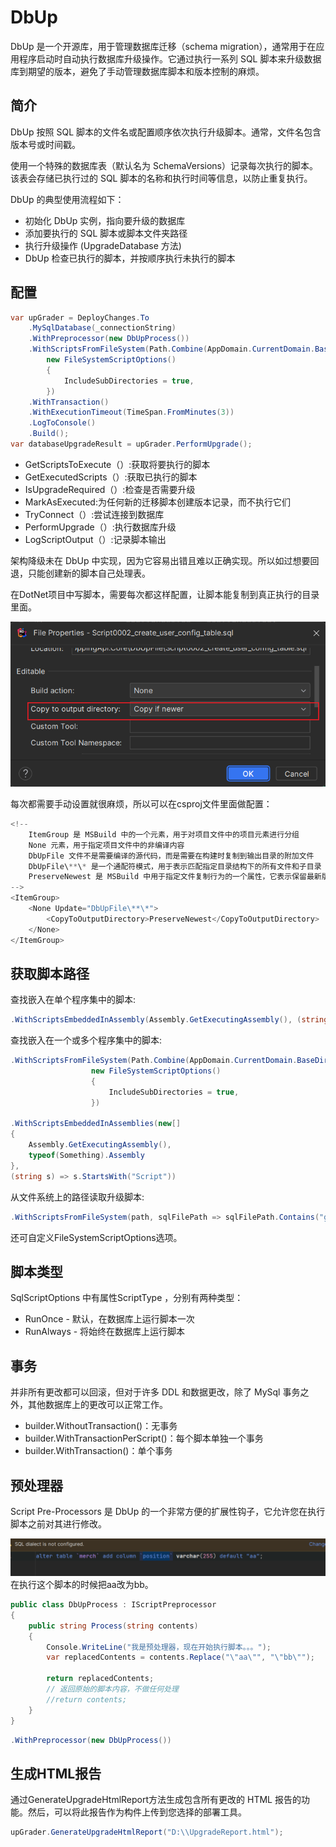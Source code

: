 # DbUp
DbUp 是一个开源库，用于管理数据库迁移（schema migration），通常用于在应用程序启动时自动执行数据库升级操作。它通过执行一系列 SQL 脚本来升级数据库到期望的版本，避免了手动管理数据库脚本和版本控制的麻烦。
## 简介
DbUp 按照 SQL 脚本的文件名或配置顺序依次执行升级脚本。通常，文件名包含版本号或时间戳。

使用一个特殊的数据库表（默认名为 SchemaVersions）记录每次执行的脚本。该表会存储已执行过的 SQL 脚本的名称和执行时间等信息，以防止重复执行。

DbUp 的典型使用流程如下：
- 初始化 DbUp 实例，指向要升级的数据库
- 添加要执行的 SQL 脚本或脚本文件夹路径
- 执行升级操作 (UpgradeDatabase 方法)
- DbUp 检查已执行的脚本，并按顺序执行未执行的脚本

## 配置
```cs
var upGrader = DeployChanges.To
    .MySqlDatabase(_connectionString)
    .WithPreprocessor(new DbUpProcess())
    .WithScriptsFromFileSystem(Path.Combine(AppDomain.CurrentDomain.BaseDirectory, "DbUpFile"),
        new FileSystemScriptOptions()
        {
            IncludeSubDirectories = true,
        })
    .WithTransaction()
    .WithExecutionTimeout(TimeSpan.FromMinutes(3))
    .LogToConsole()
    .Build();
var databaseUpgradeResult = upGrader.PerformUpgrade();
```
- GetScriptsToExecute（）:获取将要执行的脚本 
- GetExecutedScripts（）:获取已执行的脚本 
- IsUpgradeRequired（）:检查是否需要升级 
- MarkAsExecuted:为任何新的迁移脚本创建版本记录，而不执行它们 
- TryConnect（）:尝试连接到数据库 
- PerformUpgrade（）:执行数据库升级
- LogScriptOutput（）:记录脚本输出 

架构降级未在 DbUp 中实现，因为它容易出错且难以正确实现。所以如过想要回退，只能创建新的脚本自己处理表。

在DotNet项目中写脚本，需要每次都这样配置，让脚本能复制到真正执行的目录里面。

![2024-10-22-14-30-46.png](./images/2024-10-22-14-30-46.png)

每次都需要手动设置就很麻烦，所以可以在csproj文件里面做配置：
```cs
<!--
    ItemGroup 是 MSBuild 中的一个元素，用于对项目文件中的项目元素进行分组
    None 元素，用于指定项目文件中的非编译内容
    DbUpFile 文件不是需要编译的源代码，而是需要在构建时复制到输出目录的附加文件
    DbUpFile\**\* 是一个通配符模式，用于表示匹配指定目录结构下的所有文件和子目录
    PreserveNewest 是 MSBuild 中用于指定文件复制行为的一个属性，它表示保留最新版本的文件
-->
<ItemGroup> 
    <None Update="DbUpFile\**\*">
        <CopyToOutputDirectory>PreserveNewest</CopyToOutputDirectory>
    </None>
</ItemGroup>
```

## 获取脚本路径
查找嵌入在单个程序集中的脚本:
```cs
.WithScriptsEmbeddedInAssembly(Assembly.GetExecutingAssembly(), (string s) => s.StartsWith("Script"))
```

查找嵌入在一个或多个程序集中的脚本:
```cs
.WithScriptsFromFileSystem(Path.Combine(AppDomain.CurrentDomain.BaseDirectory, "DbUpFile"),
                  new FileSystemScriptOptions()
                  {
                      IncludeSubDirectories = true,
                  })

.WithScriptsEmbeddedInAssemblies(new[]
{
    Assembly.GetExecutingAssembly(),
    typeof(Something).Assembly
},
(string s) => s.StartsWith("Script"))
```

从文件系统上的路径读取升级脚本:
```cs
.WithScriptsFromFileSystem(path, sqlFilePath => sqlFilePath.Contains("good"), Encoding.UTF8)
```
还可自定义FileSystemScriptOptions选项。

## 脚本类型
SqlScriptOptions 中有属性ScriptType ，分别有两种类型：
- RunOnce - 默认，在数据库上运行脚本一次
- RunAlways - 将始终在数据库上运行脚本

## 事务
并非所有更改都可以回滚，但对于许多 DDL 和数据更改，除了 MySql 事务之外，其他数据库上的更改可以正常工作。
- builder.WithoutTransaction()：无事务
- builder.WithTransactionPerScript()：每个脚本单独一个事务
- builder.WithTransaction()：单个事务

## 预处理器
Script Pre-Processors 是 DbUp 的一个非常方便的扩展性钩子，它允许您在执行脚本之前对其进行修改。

![2024-10-22-15-15-50.png](./images/2024-10-22-15-15-50.png)
在执行这个脚本的时候把aa改为bb。
```cs
public class DbUpProcess : IScriptPreprocessor 
{
    public string Process(string contents)
    {
        Console.WriteLine("我是预处理器，现在开始执行脚本。。。");
        var replacedContents = contents.Replace("\"aa\"", "\"bb\"");
        
        return replacedContents;
        // 返回原始的脚本内容，不做任何处理
        //return contents;
    }
}
```
```cs
.WithPreprocessor(new DbUpProcess())
```

## 生成HTML报告
通过GenerateUpgradeHtmlReport方法生成包含所有更改的 HTML 报告的功能。然后，可以将此报告作为构件上传到您选择的部署工具。
```cs
upGrader.GenerateUpgradeHtmlReport("D:\\UpgradeReport.html");
```
